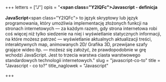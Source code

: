 +++
letters = ["J"]
opis = "<strong><span class=\"Y2IQFc\">Javascript - definicja<br><br>JavaScript</span></strong><span class=\"Y2IQFc\"> to język skryptowy lub język programowania, który umożliwia implementację złożonych funkcji na stronach internetowych — za każdym razem, gdy strona internetowa robi coś więcej niż tylko siedzenie na niej i wyświetlanie statycznych informacji, na które możesz patrzeć — wyświetlanie aktualnych aktualizacji treści, interaktywnych map, animowanych 2D/ Grafika 3D, przewijane szafy grające wideo itp. — możesz się założyć, że prawdopodobnie w grę wchodzi JavaScript. Jest to trzecia warstwa ciasta warstwowego standardowych technologii internetowych.</span>"
slug = "javascript-co-to"
title = "Javascript - co to?"
title_naglowek = "Javascript"

+++
